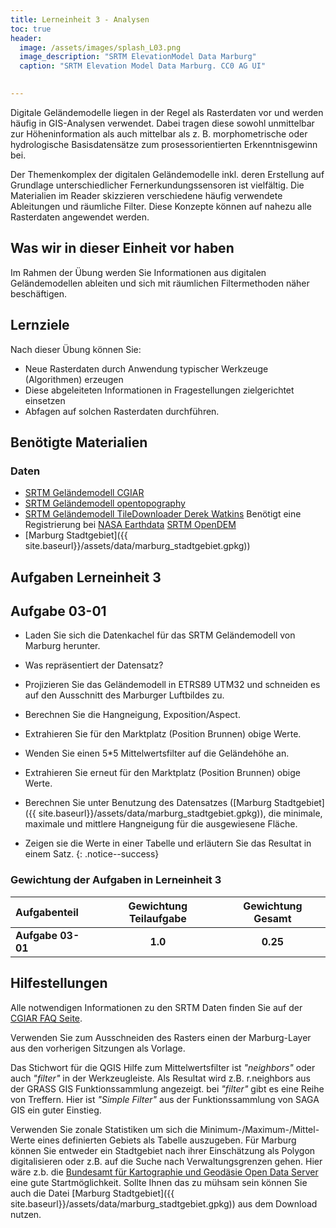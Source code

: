 ```yaml
---
title: Lerneinheit 3 - Analysen
toc: true
header:
  image: /assets/images/splash_L03.png
  image_description: "SRTM ElevationModel Data Marburg"
  caption: "SRTM Elevation Model Data Marburg. CC0 AG UI"
  

---
```



Digitale Geländemodelle liegen in der Regel als Rasterdaten vor und werden häufig in GIS-Analysen verwendet. Dabei tragen diese sowohl unmittelbar zur Höheninformation als auch mittelbar als z. B. morphometrische oder hydrologische Basisdatensätze zum prosessorientierten Erkenntnisgewinn bei.

<!--more-->

Der Themenkomplex der digitalen Geländemodelle inkl. deren Erstellung auf Grundlage unterschiedlicher Fernerkundungssensoren ist vielfältig. Die Materialien im Reader skizzieren verschiedene häufig verwendete Ableitungen und räumliche Filter. Diese Konzepte können auf nahezu alle Rasterdaten angewendet werden.


## Was wir in dieser Einheit vor haben

Im Rahmen der Übung werden Sie Informationen aus digitalen Geländemodellen ableiten und sich mit räumlichen Filtermethoden näher beschäftigen.


## Lernziele 

Nach dieser Übung können Sie:

  *  Neue Rasterdaten durch Anwendung typischer Werkzeuge (Algorithmen) erzeugen
  *  Diese abgeleiteten Informationen in Fragestellungen zielgerichtet einsetzen
  *  Abfagen auf solchen Rasterdaten durchführen.


## Benötigte Materialien

### Daten
  * [SRTM Geländemodell CGIAR](https://srtm.csi.cgiar.org/srtmdata/)
  * [SRTM Geländemodell opentopography](https://portal.opentopography.org/raster?opentopoID=OTSRTM.082015.4326.1) 
  * [SRTM Geländemodell TileDownloader Derek Watkins](https://dwtkns.com/srtm30m/) Benötigt eine Registrierung bei [NASA Earthdata](https://urs.earthdata.nasa.gov/users/new)
  [SRTM OpenDEM](https://opendem.info/)
  * [Marburg Stadtgebiet]({{ site.baseurl}}/assets/data/marburg_stadtgebiet.gpkg))

## Aufgaben Lerneinheit 3

## Aufgabe 03-01


* Laden Sie sich die Datenkachel für das SRTM Geländemodell von Marburg herunter.
*   Was repräsentiert der Datensatz?
*   Projizieren Sie das Geländemodell in ETRS89 UTM32 und schneiden es auf den Ausschnitt des Marburger Luftbildes zu.
*   Berechnen Sie die Hangneigung, Exposition/Aspect. 
*   Extrahieren Sie für den Marktplatz (Position Brunnen) obige Werte.
*   Wenden Sie einen 5*5 Mittelwertsfilter auf die Geländehöhe an.
*   Extrahieren Sie erneut für den Marktplatz (Position Brunnen) obige
Werte.
* Berechnen Sie unter Benutzung des Datensatzes ([Marburg Stadtgebiet]({{ site.baseurl}}/assets/data/marburg_stadtgebiet.gpkg)), die minimale, maximale und mittlere Hangneigung für die ausgewiesene Fläche. 

* Zeigen sie die Werte in einer Tabelle und  erläutern Sie das Resultat in einem Satz. 
{: .notice--success}

### Gewichtung der Aufgaben in Lerneinheit 3

| Aufgabenteil | Gewichtung Teilaufgabe | Gewichtung  Gesamt| 
|:-------------|:----------------------:|:-----------------:|
|**Aufgabe 03-01** | **1.0**  | **0.25** | 


## Hilfestellungen 

Alle notwendigen Informationen zu den SRTM Daten finden Sie auf der [CGIAR FAQ Seite](https://srtm.csi.cgiar.org/faq/).

Verwenden Sie zum Ausschneiden des Rasters einen der Marburg-Layer aus den vorherigen Sitzungen als Vorlage.

Das Stichwort für die QGIS Hilfe zum Mittelwertsfilter ist *"neighbors"*  oder auch *"filter"* in der Werkzeugleiste. Als Resultat wird z.B. r.neighbors aus der GRASS GIS Funktionssammlung angezeigt. bei *"filter"* gibt es eine Reihe von Treffern. Hier ist *"Simple Filter"* aus der Funktionssammlung von SAGA GIS ein guter Einstieg.

Verwenden Sie zonale Statistiken um sich die Minimum-/Maximum-/Mittel-Werte eines definierten Gebiets als Tabelle auszugeben. Für Marburg können Sie entweder ein Stadtgebiet nach ihrer Einschätzung als Polygon digitalisieren oder z.B. auf die Suche nach Verwaltungsgrenzen gehen. Hier wäre z.b. die [Bundesamt für Kartographie und Geodäsie Open Data Server](https://gdz.bkg.bund.de/index.php/default/open-data.html)  eine gute Startmöglichkeit.
 Sollte Ihnen das zu mühsam sein können  Sie auch die Datei [Marburg Stadtgebiet]({{ site.baseurl}}/assets/data/marburg_stadtgebiet.gpkg)) aus dem Download nutzen.